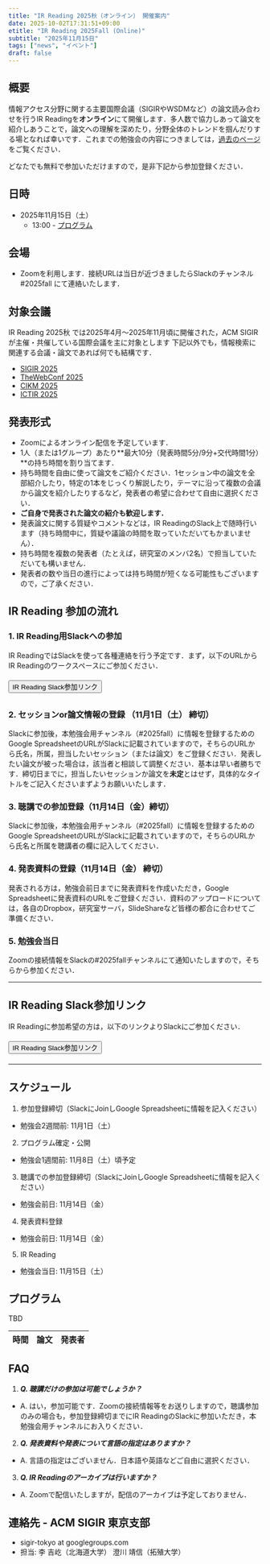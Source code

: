 ```yaml
---
title: "IR Reading 2025秋（オンライン） 開催案内"
date: 2025-10-02T17:31:51+09:00
etitle: "IR Reading 2025Fall (Online)"
subtitle: "2025年11月15日"
tags: ["news", "イベント"]
draft: false
---
```


## 概要
情報アクセス分野に関する主要国際会議（SIGIRやWSDMなど）の論文読み合わせを行うIR Readingを**オンライン**にて開催します．多人数で協力しあって論文を紹介しあうことで，論文への理解を深めたり，分野全体のトレンドを掴んだりする場となれば幸いです．これまでの勉強会の内容につきましては，[過去のページ](https://sigirtokyo.github.io/post/2025-05-24-irreading_2025spring/)をご覧ください．

どなたでも無料で参加いただけますので，是非下記から参加登録ください．

## 日時
- 2025年11月15日（土）
  - 13:00 - [プログラム](#program)

## 会場
- Zoomを利用します．接続URLは当日が近づきましたらSlackのチャンネル #2025fall にて連絡いたします．

## 対象会議
IR Reading 2025秋 では2025年4月〜2025年11月頃に開催された，ACM SIGIRが主催・共催している国際会議を主に対象とします
下記以外でも，情報検索に関連する会議・論文であれば何でも結構です．

- [SIGIR 2025](https://sigir2025.dei.unipd.it/)
- [TheWebConf 2025](https://www2025.thewebconf.org/)
- [CIKM 2025](https://cikm2025.org/)
- [ICTIR 2025](https://ictir2025.cs.umass.edu/)

## 発表形式
- Zoomによるオンライン配信を予定しています．
- 1人（または1グループ）あたり**最大10分（発表時間5分/9分+交代時間1分）**の持ち時間を割り当てます．
- 持ち時間を自由に使って論文をご紹介ください．1セッション中の論文を全部紹介したり，特定の1本をじっくり解説したり，テーマに沿って複数の会議から論文を紹介したりするなど，発表者の希望に合わせて自由に選択ください．
- **ご自身で発表された論文の紹介も歓迎します．**
- 発表論文に関する質疑やコメントなどは，IR ReadingのSlack上で随時行います（持ち時間中に，質疑や議論の時間を取っていただいてもかまいません）．
- 持ち時間を複数の発表者（たとえば，研究室のメンバ2名）で担当していただいても構いません．
- 発表者の数や当日の進行によっては持ち時間が短くなる可能性もございますので，ご了承ください．


## IR Reading 参加の流れ

### 1. IR Reading用Slackへの参加
IR ReadingではSlackを使って各種連絡を行う予定です．まず，以下のURLからIR Readingのワークスペースにご参加ください．

<div class="text-center" style="margin-top:20px; margin-bottom:30px">
<a href="https://join.slack.com/t/ir-reading/shared_invite/zt-2j5cla3ea-2vaS0Px6yEQLYzWJvX77ng" target="_blank">
<button type="button" class="btn btn-success btn-lg">
IR Reading Slack参加リンク
</button>
</a>
</div>

### 2. セッションor論文情報の登録 （11月1日（土） 締切）

Slackに参加後，本勉強会用チャンネル（#2025fall）に情報を登録するためのGoogle SpreadsheetのURLがSlackに記載されていますので，そちらのURLから氏名，所属，担当したいセッション（または論文）をご登録ください．発表したい論文が被った場合は，該当者と相談して調整ください．基本は早い者勝ちです．締切日までに，担当したいセッションか論文を**未定**とはせず，具体的なタイトルをご記入くださいまずようお願いいたします．

### 3. 聴講での参加登録（11月14日（金）締切）

Slackに参加後，本勉強会用チャンネル（#2025fall）に情報を登録するためのGoogle SpreadsheetのURLがSlackに記載されていますので，そちらのURLから氏名と所属を聴講者の欄に記入してください．

### 4. 発表資料の登録（11月14日（金） 締切）

発表される方は，勉強会前日までに発表資料を作成いただき，Google Spreadsheetに発表資料のURLをご登録ください．資料のアップロードについては，各自のDropbox，研究室サーバ，SlideShareなど皆様の都合に合わせてご準備ください．

### 5. 勉強会当日

Zoomの接続情報をSlackの#2025fallチャンネルにて通知いたしますので，そちらから参加ください．

---


## IR Reading Slack参加リンク

IR Readingに参加希望の方は，以下のリンクよりSlackにご参加ください．

<div class="text-center" style="margin-top:20px; margin-bottom:20px">
<a href="https://join.slack.com/t/ir-reading/shared_invite/zt-2j5cla3ea-2vaS0Px6yEQLYzWJvX77ng" target="_blank">
<button type="button" class="btn btn-success btn-lg">
IR Reading Slack参加リンク
</button>
</a>
</div>

---

## スケジュール
1. 参加登録締切（SlackにJoinしGoogle Spreadsheetに情報を記入ください）
 - 勉強会2週間前: 11月1日（土）
2. プログラム確定・公開
 - 勉強会1週間前: 11月8日（土）頃予定
3. 聴講での参加登録締切（SlackにJoinしGoogle Spreadsheetに情報を記入ください）
 - 勉強会前日: 11月14日（金）
4. 発表資料登録
 - 勉強会前日: 11月14日（金）
5. IR Reading
 - 勉強会当日: 11月15日（土）

<span id="program"></span>
## プログラム
<table class="table table-hover table-striped text-left">
 <thead class="thead-light">
   <tr><th scope="col" class="col-md-3">時間</th><th scope="col" class="col-md-6">論文</th><th scope="col" class="col-md-3">発表者</th></tr>
 </thead>
 <tbody>
TBD
 </tbody>
</table>



## FAQ

1. ***Q. 聴講だけの参加は可能でしょうか？***  
 - A. はい，参加可能です．Zoomの接続情報等をお送りしますので，聴講参加のみの場合も，参加登録締切までにIR ReadingのSlackに参加いただき，本勉強会用チャンネルにお入りください．

2. ***Q. 発表資料や発表について言語の指定はありますか？***
 - A. 言語の指定はございません．日本語や英語などご自由に選択ください．

3. ***Q. IR Readingのアーカイブは行いますか？***
 - A. Zoomで配信いたしますが，配信のアーカイブは予定しておりません．

## 連絡先 - ACM SIGIR 東京支部
   - sigir-tokyo at googlegroups.com
   - 担当: 李 吉屹（北海道大学） 澄川 靖信（拓殖大学）